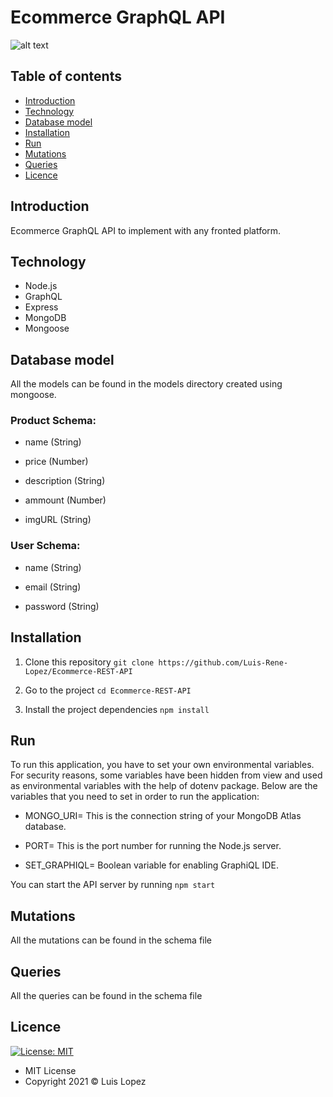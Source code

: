 # Ecommerce GraphQL API

![alt text](https://918429.smushcdn.com/2325059/wp-content/uploads/2020/05/comercio-online-mcommerce.jpg)

## Table of contents

* [Introduction](#introduction)
* [Technology](#technology)
* [Database model](#database-model)
* [Installation](#installation)
* [Run](#run)
* [Mutations](#mutations)
* [Queries](#queries)
* [Licence](#licence)

## Introduction

Ecommerce GraphQL API to implement with any fronted platform. 

## Technology

* Node.js
* GraphQL
* Express
* MongoDB
* Mongoose

## Database model

All the models can be found in the models directory created using mongoose.

### Product Schema:

* name (String)

* price (Number)

* description (String)

* ammount (Number)

* imgURL (String)

### User Schema:

* name  (String)

* email (String)

* password (String)

## Installation

1. Clone this repository  `git clone https://github.com/Luis-Rene-Lopez/Ecommerce-REST-API`

2. Go to the project `cd Ecommerce-REST-API`

3. Install the project dependencies `npm install`

## Run

To run this application, you have to set your own environmental variables. For security reasons, some variables have been hidden from view and used as environmental variables with the help of dotenv package. Below are the variables that you need to set in order to run the application:

* MONGO_URI=  This is the connection string of your MongoDB Atlas database.

* PORT=  This is the port number for running the Node.js server. 

* SET_GRAPHIQL= Boolean variable for enabling GraphiQL IDE.

You can start the API server by running `npm start`

## Mutations

All the mutations can be found in the schema file

## Queries

All the queries can be found in the schema file

## Licence
 [![License: MIT](https://img.shields.io/badge/License-MIT-yellow.svg)](https://opensource.org/licenses/MIT)

* MIT License
* Copyright 2021 © Luis Lopez
